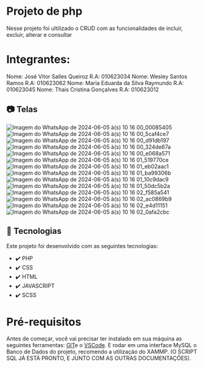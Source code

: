 # Projeto de php
Nesse projeto foi ultilizado o CRUD com as funcionalidades de incluir, excluir, alterar e consultar 

# Integrantes:

Nome: José Vitor Salles Queiroz R.A: 010623034
Nome: Wesley Santos Ramos R.A: 010623062
Nome: Maria Eduarda da Silva Raymundo R.A: 010623045
Nome: Thais Cristina Gonçalves R.A: 010623012

## 📷 Telas
![Imagem do WhatsApp de 2024-06-05 à(s) 10 16 00_00085405](https://github.com/thaiscris24/Projeto_de_php/assets/114692153/2e84c138-c715-484a-99df-ed83a88133f9)
![Imagem do WhatsApp de 2024-06-05 à(s) 10 16 00_5caf4ce7](https://github.com/thaiscris24/Projeto_de_php/assets/114692153/a3a4b3a6-e58b-44ac-b113-339d1057a676)
![Imagem do WhatsApp de 2024-06-05 à(s) 10 16 00_d91db197](https://github.com/thaiscris24/Projeto_de_php/assets/114692153/241b6670-e83e-43ac-a382-59e6f37de6e9)
![Imagem do WhatsApp de 2024-06-05 à(s) 10 16 00_324de67a](https://github.com/thaiscris24/Projeto_de_php/assets/114692153/4013ffb0-b15c-4928-afc8-3913bf33d725)
![Imagem do WhatsApp de 2024-06-05 à(s) 10 16 00_e068a571](https://github.com/thaiscris24/Projeto_de_php/assets/114692153/e54002f5-ba8b-4116-ac68-352cf0a63933)
![Imagem do WhatsApp de 2024-06-05 à(s) 10 16 01_519770ce](https://github.com/thaiscris24/Projeto_de_php/assets/114692153/ebc9b2d7-889f-4596-91b1-b9186bc18356)
![Imagem do WhatsApp de 2024-06-05 à(s) 10 16 01_eb02aac1](https://github.com/thaiscris24/Projeto_de_php/assets/114692153/382e783d-3952-45a7-ada4-69b5335c1fa2)
![Imagem do WhatsApp de 2024-06-05 à(s) 10 16 01_ba99306b](https://github.com/thaiscris24/Projeto_de_php/assets/114692153/0757a5fc-9dbf-476d-a25b-a345559f7a5d)
![Imagem do WhatsApp de 2024-06-05 à(s) 10 16 01_10c9dac9](https://github.com/thaiscris24/Projeto_de_php/assets/114692153/aabcc5c7-39a0-42ff-9bc3-f0f533fa2a99)
![Imagem do WhatsApp de 2024-06-05 à(s) 10 16 01_50dc5b2a](https://github.com/thaiscris24/Projeto_de_php/assets/114692153/65659295-f7e7-418b-ba39-9b780a5914ee)
![Imagem do WhatsApp de 2024-06-05 à(s) 10 16 02_f585a541](https://github.com/thaiscris24/Projeto_de_php/assets/114692153/6a1e4b69-46e5-4aa3-b0a5-160f7ad5eca2)
![Imagem do WhatsApp de 2024-06-05 à(s) 10 16 02_ac0869b9](https://github.com/thaiscris24/Projeto_de_php/assets/114692153/dfd616cc-f6b2-43a1-ba2f-79b8de2f0fca)
![Imagem do WhatsApp de 2024-06-05 à(s) 10 16 02_e4d11151](https://github.com/thaiscris24/Projeto_de_php/assets/114692153/51ad5f33-85bf-485e-ae8f-207231149aaa)
![Imagem do WhatsApp de 2024-06-05 à(s) 10 16 02_0afa2cbc](https://github.com/thaiscris24/Projeto_de_php/assets/114692153/d355596d-ddc2-4831-8c0a-7ebfe6b20a23)


## 🚀 Tecnologias

Este projeto foi desenvolvido com as seguintes tecnologias:

- ✔️ PHP
- ✔️ CSS
- ✔️ HTML
- ✔️ JAVASCRIPT
- ✔️ SCSS

# Pré-requisitos

Antes de começar, você vai precisar ter instalado em sua máquina as seguintes ferramentas: [GIT](https://git-scm.com/)e o [VSCode](https://code.visualstudio.com/download).
E rodar em uma interface MySQL o Banco de Dados do projeto, recomendo a utilização do XAMMP.
(O SCRIPT SQL JÁ ESTÁ PRONTO, E JUNTO COM AS OUTRAS DOCUMENTAÇÕES).
